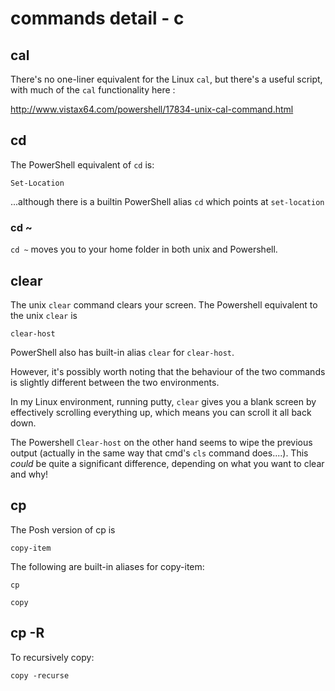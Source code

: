 # commands detail - c

## cal

There's no one-liner equivalent for the Linux `cal`, but there's a useful script, with much of the `cal` functionality here :

<http://www.vistax64.com/powershell/17834-unix-cal-command.html>

## cd
The PowerShell equivalent of `cd` is:

````
Set-Location 
````

...although there is a builtin PowerShell alias `cd` which points at `set-location`

### cd ~
`cd ~` moves you to your home folder in both unix and Powershell.

## clear
The unix `clear` command clears your screen. The Powershell equivalent to the unix `clear` is

````
clear-host
````

PowerShell also has built-in alias `clear` for `clear-host`.

However, it's possibly worth noting that the behaviour of the two commands is slightly different between the two environments.

In my Linux environment, running putty, `clear` gives you a blank screen by effectively scrolling everything up, which means you can scroll it all back down.  

The Powershell `Clear-host` on the other hand seems to wipe the previous output (actually in the same way that cmd's `cls` command does....). This _could_ be quite a significant difference, depending on what you want to clear and why!  

## cp

The Posh version of cp is

```
copy-item

```

The following are built-in aliases for copy-item:

````
cp

copy
````

## cp -R

To recursively copy:

````
copy -recurse
````

